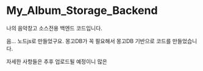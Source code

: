 ﻿# My_Album_Storage_Backend

나의 음악창고 소스전용 백엔드 코드입니다.

음... 노드js로 만들었구요. 몽고DB가 꼭 필요해서 몽고DB 기반으로 코드를 만들었습니다.

자세한 사항들은 추후 업로드될 예정이니 많은 
